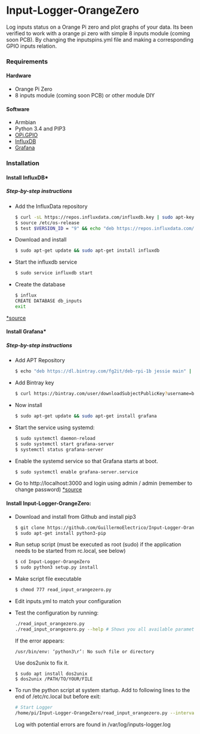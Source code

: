 # Input-Logger-OrangeZero
Log inputs status on a Orange Pi zero and plot graphs of your data.
Its been verified to work with a orange pi zero with simple 8 inputs module (coming soon PCB). By changing the inputspins.yml file and making a corresponding GPIO inputs relation.

### Requirements

#### Hardware

* Orange Pi Zero
* 8 inputs module (coming soon PCB) or other module DIY

#### Software

* Armbian
* Python 3.4 and PIP3
* [OPi.GPIO](https://pypi.org/project/OPi.GPIO/)
* [InfluxDB](https://docs.influxdata.com/influxdb/v1.3/)
* [Grafana](http://docs.grafana.org/)

### Installation
#### Install InfluxDB*

##### Step-by-step instructions
* Add the InfluxData repository
    ```sh
    $ curl -sL https://repos.influxdata.com/influxdb.key | sudo apt-key add -
    $ source /etc/os-release
    $ test $VERSION_ID = "9" && echo "deb https://repos.influxdata.com/debian stretch stable" | sudo tee /etc/apt/sources.list.d/influxdb.list
    ```
* Download and install
    ```sh
    $ sudo apt-get update && sudo apt-get install influxdb
    ```
* Start the influxdb service
    ```sh
    $ sudo service influxdb start
    ```
* Create the database
    ```sh
    $ influx
    CREATE DATABASE db_inputs
    exit
    ```
[*source](https://docs.influxdata.com/influxdb/v1.3/introduction/installation/)

#### Install Grafana*

##### Step-by-step instructions
* Add APT Repository
    ```sh
    $ echo "deb https://dl.bintray.com/fg2it/deb-rpi-1b jessie main" | sudo tee -a /etc/apt/sources.list.d/grafana.list
    ```
* Add Bintray key
    ```sh
    $ curl https://bintray.com/user/downloadSubjectPublicKey?username=bintray | sudo apt-key add -
    ```
* Now install
    ```sh
    $ sudo apt-get update && sudo apt-get install grafana
    ```
* Start the service using systemd:
    ```sh
    $ sudo systemctl daemon-reload
    $ sudo systemctl start grafana-server
    $ systemctl status grafana-server
    ```
* Enable the systemd service so that Grafana starts at boot.
    ```sh
    $ sudo systemctl enable grafana-server.service
    ```
* Go to http://localhost:3000 and login using admin / admin (remember to change password)
[*source](http://docs.grafana.org/installation/debian/)

#### Install Input-Logger-OrangeZero:
* Download and install from Github and install pip3
    ```sh
    $ git clone https://github.com/GuillermoElectrico/Input-Logger-OrangeZero.git
	$ sudo apt-get install python3-pip
    ```
* Run setup script (must be executed as root (sudo) if the application needs to be started from rc.local, see below)
    ```sh
    $ cd Input-Logger-OrangeZero
    $ sudo python3 setup.py install
    ```    
* Make script file executable
    ```sh
    $ chmod 777 read_input_orangezero.py
    ```
* Edit inputs.yml to match your configuration
* Test the configuration by running:
    ```sh
    ./read_input_orangezero.py
    ./read_input_orangezero.py --help # Shows you all available parameters
    ```

	If the error appears:
	```
	/usr/bin/env: ‘python3\r’: No such file or directory
	```
	Use dos2unix to fix it.
	```
	$ sudo apt install dos2unix
	$ dos2unix /PATH/TO/YOUR/FILE
	```

* To run the python script at system startup. Add to following lines to the end of /etc/rc.local but before exit:
    ```sh
    # Start Logger
    /home/pi/Input-Logger-OrangeZero/read_input_orangezero.py --interval 10 > /var/log/inputs-logger.log &
    ```
    Log with potential errors are found in /var/log/inputs-logger.log
